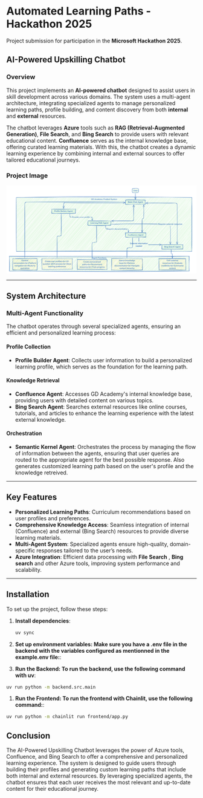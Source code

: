 # Automated Learning Paths - Hackathon 2025

Project submission for participation in the **Microsoft Hackathon 2025**.

## AI-Powered Upskilling Chatbot

### Overview
This project implements an **AI-powered chatbot** designed to assist users in skill development across various domains. The system uses a multi-agent architecture, integrating specialized agents to manage personalized learning paths, profile building, and content discovery from both **internal** and **external** resources.

The chatbot leverages **Azure** tools such as **RAG (Retrieval-Augmented Generation)**, **File Search**, and **Bing Search** to provide users with relevant educational content. **Confluence** serves as the internal knowledge base, offering curated learning materials. With this, the chatbot creates a dynamic learning experience by combining internal and external sources to offer tailored educational journeys.

### Project Image

![AI-Powered Upskilling Chatbot](./images/image.png)

---

## System Architecture

### Multi-Agent Functionality
The chatbot operates through several specialized agents, ensuring an efficient and personalized learning process:

#### **Profile Collection**
- **Profile Builder Agent**: Collects user information to build a personalized learning profile, which serves as the foundation for the learning path.

#### **Knowledge Retrieval**
- **Confluence Agent**: Accesses GD Academy's internal knowledge base, providing users with detailed content on various topics.
- **Bing Search Agent**: Searches external resources like online courses, tutorials, and articles to enhance the learning experience with the latest external knowledge.

#### **Orchestration**
- **Semantic Kernel Agent**: Orchestrates the process by managing the flow of information between the agents, ensuring that user queries are routed to the appropriate agent for the best possible response. Also generates customized learning path based on the user's profile and the knowledge retreived. 

---

## Key Features

- **Personalized Learning Paths**: Curriculum recommendations based on user profiles and preferences.
- **Comprehensive Knowledge Access**: Seamless integration of internal (Confluence) and external (Bing Search) resources to provide diverse learning materials.
- **Multi-Agent System**: Specialized agents ensure high-quality, domain-specific responses tailored to the user’s needs.
- **Azure Integration**: Efficient data processing with **File Search** , **Bing search** and other Azure tools, improving system performance and scalability.

---
## Installation

To set up the project, follow these steps:

1. **Install dependencies**:
   ```bash
   uv sync
   ```

2. **Set up environment variables: Make sure you have a .env file in the backend with the variables configured as mentionned in the example.env file:**:



3. **Run the Backend: To run the backend, use the following command with uv**:

```bash
uv run python -m backend.src.main
```

1. **Run the Frontend: To run the frontend with Chainlit, use the following command:**:

```bash
uv run python -m chainlit run frontend/app.py
```

## Conclusion

The AI-Powered Upskilling Chatbot leverages the power of Azure tools, Confluence, and Bing Search to offer a comprehensive and personalized learning experience. The system is designed to guide users through building their profiles and generating custom learning paths that include both internal and external resources. By leveraging specialized agents, the chatbot ensures that each user receives the most relevant and up-to-date content for their educational journey.